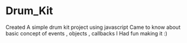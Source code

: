 # Drum_Kit
Created A simple drum kit project using javascript 
Came to know about basic concept of events , objects , callbacks 
I Had fun making it :)
